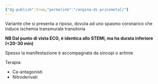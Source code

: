 ```yaml
---
{"dg-publish":true,"permalink":"/angina-di-prinzmetal/"}
---
```


Variante che si presenta a riposo, dovuta ad uno spasmo coronarico che induce ischemia transmurale transitoria

**NB Dal punto di vista ECG, è identica allo STEMI, ma ha durata inferiore (<20-30 min)**

Spesso la manifestazione è accompagnata da sincopi o aritmie

Terapia:
- Ca-antagonisti
- Nitroderivati
